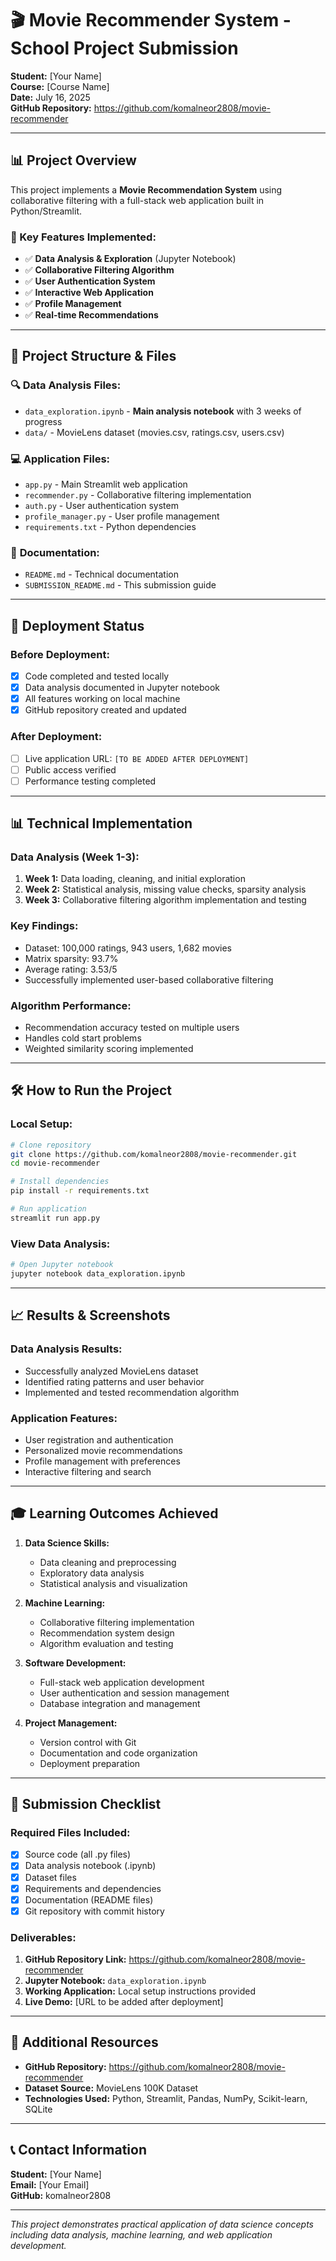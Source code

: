 # 🎬 Movie Recommender System - School Project Submission

**Student:** [Your Name]  
**Course:** [Course Name]  
**Date:** July 16, 2025  
**GitHub Repository:** https://github.com/komalneor2808/movie-recommender

---

## 📊 Project Overview

This project implements a **Movie Recommendation System** using collaborative filtering with a full-stack web application built in Python/Streamlit.

### 🎯 Key Features Implemented:
- ✅ **Data Analysis & Exploration** (Jupyter Notebook)
- ✅ **Collaborative Filtering Algorithm** 
- ✅ **User Authentication System**
- ✅ **Interactive Web Application**
- ✅ **Profile Management**
- ✅ **Real-time Recommendations**

---

## 📁 Project Structure & Files

### 🔍 **Data Analysis Files:**
- `data_exploration.ipynb` - **Main analysis notebook** with 3 weeks of progress
- `data/` - MovieLens dataset (movies.csv, ratings.csv, users.csv)

### 💻 **Application Files:**
- `app.py` - Main Streamlit web application
- `recommender.py` - Collaborative filtering implementation
- `auth.py` - User authentication system
- `profile_manager.py` - User profile management
- `requirements.txt` - Python dependencies

### 📖 **Documentation:**
- `README.md` - Technical documentation
- `SUBMISSION_README.md` - This submission guide

---

## 🚀 Deployment Status

### **Before Deployment:**
- [x] Code completed and tested locally
- [x] Data analysis documented in Jupyter notebook
- [x] All features working on local machine
- [x] GitHub repository created and updated

### **After Deployment:**
- [ ] Live application URL: `[TO BE ADDED AFTER DEPLOYMENT]`
- [ ] Public access verified
- [ ] Performance testing completed

---

## 📊 Technical Implementation

### **Data Analysis (Week 1-3):**
1. **Week 1:** Data loading, cleaning, and initial exploration
2. **Week 2:** Statistical analysis, missing value checks, sparsity analysis
3. **Week 3:** Collaborative filtering algorithm implementation and testing

### **Key Findings:**
- Dataset: 100,000 ratings, 943 users, 1,682 movies
- Matrix sparsity: 93.7%
- Average rating: 3.53/5
- Successfully implemented user-based collaborative filtering

### **Algorithm Performance:**
- Recommendation accuracy tested on multiple users
- Handles cold start problems
- Weighted similarity scoring implemented

---

## 🛠️ How to Run the Project

### **Local Setup:**
```bash
# Clone repository
git clone https://github.com/komalneor2808/movie-recommender.git
cd movie-recommender

# Install dependencies
pip install -r requirements.txt

# Run application
streamlit run app.py
```

### **View Data Analysis:**
```bash
# Open Jupyter notebook
jupyter notebook data_exploration.ipynb
```

---

## 📈 Results & Screenshots

### **Data Analysis Results:**
- Successfully analyzed MovieLens dataset
- Identified rating patterns and user behavior
- Implemented and tested recommendation algorithm

### **Application Features:**
- User registration and authentication
- Personalized movie recommendations
- Profile management with preferences
- Interactive filtering and search

---

## 🎓 Learning Outcomes Achieved

1. **Data Science Skills:**
   - Data cleaning and preprocessing
   - Exploratory data analysis
   - Statistical analysis and visualization

2. **Machine Learning:**
   - Collaborative filtering implementation
   - Recommendation system design
   - Algorithm evaluation and testing

3. **Software Development:**
   - Full-stack web application development
   - User authentication and session management
   - Database integration and management

4. **Project Management:**
   - Version control with Git
   - Documentation and code organization
   - Deployment preparation

---

## 📝 Submission Checklist

### **Required Files Included:**
- [x] Source code (all .py files)
- [x] Data analysis notebook (.ipynb)
- [x] Dataset files
- [x] Requirements and dependencies
- [x] Documentation (README files)
- [x] Git repository with commit history

### **Deliverables:**
1. **GitHub Repository Link:** https://github.com/komalneor2808/movie-recommender
2. **Jupyter Notebook:** `data_exploration.ipynb`
3. **Working Application:** Local setup instructions provided
4. **Live Demo:** [URL to be added after deployment]

---

## 🔗 Additional Resources

- **GitHub Repository:** https://github.com/komalneor2808/movie-recommender
- **Dataset Source:** MovieLens 100K Dataset
- **Technologies Used:** Python, Streamlit, Pandas, NumPy, Scikit-learn, SQLite

---

## 📞 Contact Information

**Student:** [Your Name]  
**Email:** [Your Email]  
**GitHub:** komalneor2808  

---

*This project demonstrates practical application of data science concepts including data analysis, machine learning, and web application development.*
